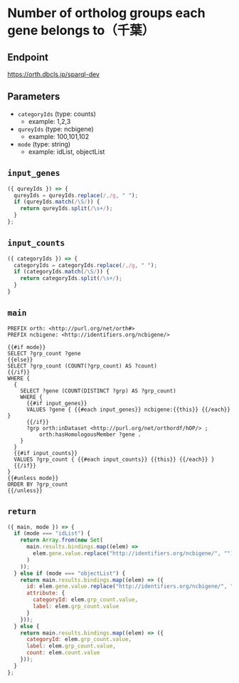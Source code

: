 # Number of ortholog groups each gene belongs to（千葉）

## Endpoint

https://orth.dbcls.jp/sparql-dev

## Parameters
* `categoryIds` (type: counts)
  * example: 1,2,3
* `qureyIds` (type: ncbigene)
  * example: 100,101,102
* `mode` (type: string)
  * example: idList, objectList

## `input_genes`
```javascript
({ qureyIds }) => {
  qureyIds = qureyIds.replace(/,/g, " ");
  if (qureyIds.match(/\S/)) {
    return qureyIds.split(/\s+/);
  } 
};
```

## `input_counts`
```javascript
({ categoryIds }) => {
  categoryIds = categoryIds.replace(/,/g, " ");
  if (categoryIds.match(/\S/)) {
    return categoryIds.split(/\s+/);
  }
}
```

## `main`

```sparql
PREFIX orth: <http://purl.org/net/orth#>
PREFIX ncbigene: <http://identifiers.org/ncbigene/>

{{#if mode}}
SELECT ?grp_count ?gene
{{else}}
SELECT ?grp_count (COUNT(?grp_count) AS ?count)
{{/if}}
WHERE {
  {
    SELECT ?gene (COUNT(DISTINCT ?grp) AS ?grp_count)
    WHERE {
      {{#if input_genes}}
      VALUES ?gene { {{#each input_genes}} ncbigene:{{this}} {{/each}} }
      {{/if}}
      ?grp orth:inDataset <http://purl.org/net/orthordf/hOP/> ;
          orth:hasHomologousMember ?gene .
    }
  }
  {{#if input_counts}}
  VALUES ?grp_count { {{#each input_counts}} {{this}} {{/each}} }
  {{/if}}
}
{{#unless mode}}
ORDER BY ?grp_count
{{/unless}}
```

## `return`

```javascript
({ main, mode }) => {
  if (mode === "idList") {
    return Array.from(new Set(
      main.results.bindings.map((elem) =>
        elem.gene.value.replace("http://identifiers.org/ncbigene/", "")
      )
    ));
  } else if (mode === "objectList") {
    return main.results.bindings.map((elem) => ({
      id: elem.gene.value.replace("http://identifiers.org/ncbigene/", ""),
      attribute: {
        categoryId: elem.grp_count.value,
        label: elem.grp_count.value
      }
    }));
  } else {
    return main.results.bindings.map((elem) => ({
      categoryId: elem.grp_count.value,
      label: elem.grp_count.value,
      count: elem.count.value
    }));
  }
};
```